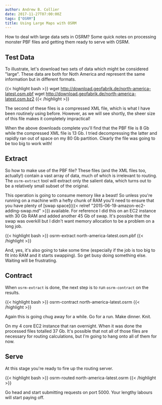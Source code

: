 ```yaml
---
author: Andrew B. Collier
date: 2017-11-27T07:00:00Z
tags: ["OSRM"]
title: Using Large Maps with OSRM
---
```


How to deal with large data sets in OSRM? Some quick notes on processing monster PBF files and getting them ready to serve with OSRM.

<!--more-->

## Test Data

To illustrate, let's download two sets of data which might be considered "large". These data are both for Noth America and represent the same information but in different formats.

{{< highlight bash >}}
wget http://download.geofabrik.de/north-america-latest.osm.pbf
wget http://download.geofabrik.de/north-america-latest.osm.bz2
{{< /highlight >}}

The second of these files is a compressed XML file, which is what I have been routinely using before. However, as we will see shortly, the sheer size of this file makes it completely impractical!

When the above downloads complete you'll find that the PBF file is 8 Gb while the compressed XML file is 13 Gb. I tried decompressing the latter and rapidly ran out of space on my 80 Gb partition. Clearly the file was going to be too big to work with!

## Extract

So how to make use of the PBF file? These files (and the XML files too, actually!) contain a vast array of data, much of which is irrelevant to routing. The `osrm-extract` tool will extract only the salient data, which turns out to be a relatively small subset of the original.

This operation is going to consume memory like a beast! So unless you're running on a machine with a hefty chunk of RAM you'll need to ensure that you have plenty of [swap space]({{< relref "2015-06-19-amazon-ec2-adding-swap.md" >}}) available. For reference I did this on an EC2 instance with 30 Gb RAM and added another 45 Gb of swap. It's possible that the swap was overkill but I didn't want memory allocation to be a problem on a long job.

{{< highlight bash >}}
osrm-extract north-america-latest.osm.pbf
{{< /highlight >}}

And, yes, it's also going to take some time (especially if the job is too big to fit into RAM and it starts swapping). So get busy doing something else. Waiting will be frustrating.

## Contract

When `osrm-extract` is done, the next step is to run `osrm-contract` on the results.

{{< highlight bash >}}
osrm-contract north-america-latest.osrm
{{< /highlight >}}

Again this is going chug away for a while. Go for a run. Make dinner. Knit.

On my 4 core EC2 instance that ran overnight. When it was done the processed files totalled 37 Gb. It's possible that not all of those files are necessary for routing calculations, but I'm going to hang onto all of them for now.

## Serve

At this stage you're ready to fire up the routing server.

{{< highlight bash >}}
osrm-routed north-america-latest.osrm
{{< /highlight >}}

Go head and start submitting requests on port 5000. Your lengthy labours will start paying off.
